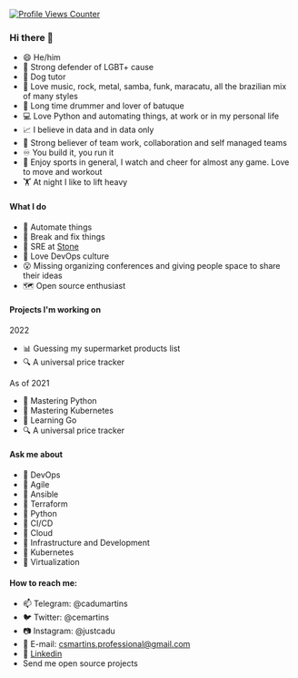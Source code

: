[![Profile Views Counter](https://komarev.com/ghpvc/?username=biancarosa&color=blueviolet)](https://github.com/antonkomarev/github-profile-views-counter)

### Hi there 👋
- 😄 He/him
- 🌈 Strong defender of LGBT+ cause
- 🐶 Dog tutor
- 🎼 Love music, rock, metal, samba, funk, maracatu, all the brazilian mix of many styles
- 🥁 Long time drummer and lover of batuque
- 💻 Love Python and automating things, at work or in my personal life
- 📈 I believe in data and in data only
- 🏅 Strong believer of team work, collaboration and self managed teams
- ♾️ You build it, you run it
- 🏃 Enjoy sports in general, I watch and cheer for almost any game. Love to move and workout
- 🏋️ At night I like to lift heavy

#### What I do
- 🤖 Automate things
- 🔨 Break and fix things
- 👷 SRE at [Stone](https://www.stone.com.br)
- 🧠 Love DevOps culture
- 😮 Missing organizing conferences and giving people space to share their ideas
- 🗺️ Open source enthusiast

#### Projects I'm working on

2022
- 📊 Guessing my supermarket products list
- 🔍 A universal price tracker

As of 2021
- 📝 Mastering Python
- 📝 Mastering Kubernetes
- 📝 Learning Go
- 🔍 A universal price tracker

#### Ask me about
- 💬 DevOps
- 💬 Agile
- 💬 Ansible
- 💬 Terraform
- 💬 Python
- 💬 CI/CD
- 💬 Cloud
- 💬 Infrastructure and Development
- 💬 Kubernetes
- 💬 Virtualization

#### How to reach me:
- 📫 Telegram: @cadumartins
- 🐦 Twitter: @cemartins
- 📷 Instagram: @justcadu
- 📧 E-mail: csmartins.professional@gmail.com
- 💼 [Linkedin](https://www.linkedin.com/in/carlos-martins-183b5996/?locale=en_US)
- Send me open source projects
